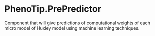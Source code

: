 # PhenoTip.PrePredictor
Component that will give predictions of computational weights of each micro model of Huxley model  using machine learning techniques. 
